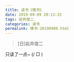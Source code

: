 ```yaml
---
title: 读书《情书》
date: 2019-09-09 20:13:32
tags: 岩井俊二
categories: 读书
permalink: 情书-20190909.html 
---
```


> [日]岩井俊二

只读了一点~ (/ □ \)

